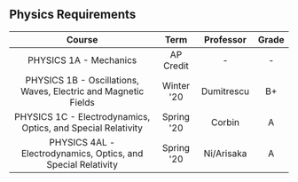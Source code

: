 ## Physics Requirements

|                            Course                            |    Term    | Professor  | Grade |
| :----------------------------------------------------------: | :--------: | :--------: | :---: |
|                    PHYSICS 1A - Mechanics                    | AP Credit  |     -      |   -   |
| PHYSICS 1B - Oscillations, Waves, Electric and Magnetic Fields | Winter '20 | Dumitrescu |  B+   |
| PHYSICS 1C - Electrodynamics, Optics, and Special Relativity | Spring '20 |   Corbin   |   A   |
| PHYSICS 4AL - Electrodynamics, Optics, and Special Relativity | Spring '20 | Ni/Arisaka |   A   |